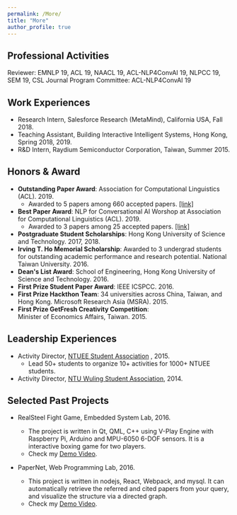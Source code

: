 ```yaml
---
permalink: /More/
title: "More"
author_profile: true
---
```


## Professional Activities
Reviewer: EMNLP 19, ACL 19, NAACL 19, ACL-NLP4ConvAI 19, NLPCC 19, SEM 19, CSL Journal
Program Committee: ACL-NLP4ConvAI 19

## Work Experiences 
* Research Intern, Salesforce Research (MetaMind), California USA, Fall 2018.
* Teaching Assistant, Building Interactive Intelligent Systems, Hong Kong, Spring 2018, 2019.
* R&D Intern, Raydium Semiconductor Corporation, Taiwan, Summer 2015.

## Honors & Award
* **Outstanding Paper Award**:
Association for Computational Linguistics (ACL). 2019.
	* Awarded to 5 papers among 660 accepted papers. [[link]](http://www.acl2019.org/EN/winners-of-acl-2019-best-paper-awards.xhtml)
* **Best Paper Award**:
NLP for Conversational AI Worshop at Association for Computational Linguistics (ACL). 2019.
	* Awarded to 3 papers among 25 accepted papers. [[link]](https://sites.google.com/view/nlp4convai/accepted-papers?authuser=0)
* **Postgraduate Student Scholarships**:
Hong Kong University of Science and Technology. 2017, 2018.
* **Irving T. Ho Memorial Scholarship**: 
Awarded to 3 undergrad students for outstanding academic performance and research potential. 
National Taiwan University. 2016.
* **Dean's List Award**: 
School of Engineering, Hong Kong University of Science and Technology. 2016.
* **First Prize Student Paper Award**: 
IEEE ICSPCC. 2016.
* **First Prize Hackthon Team**: 
34 universities across China, Taiwan, and Hong Kong. Microsoft Research Asia (MSRA). 2015.
* **First Prize GetFresh Creativity Competition**:  
Minister of Economics Affairs, Taiwan. 2015.


## Leadership Experiences
* Activity Director, [NTUEE Student Association](https://www.facebook.com/ntuee.org/) , 2015.
    * Lead 50+ students to organize 10+ activities for 1000+ NTUEE students.
* Activity Director, [NTU Wuling Student Association](https://www.facebook.com/ntuwuling/), 2014. 


## Selected Past Projects
* RealSteel Fight Game, Embedded System Lab, 2016. 
    * The project is written in Qt, QML, C++ using V-Play Engine with Raspberry Pi, Arduino and MPU-6050 6-DOF sensors. It is a interactive boxing game for two players.
    * Check my [Demo Video](https://www.youtube.com/watch?v=jziXI6g9NkU&feature=youtu.be).

* PaperNet, Web Programming Lab, 2016. 
    * This project is written in nodejs, React, Webpack, and mysql. It can automatically retrieve the referred and cited papers from your query, and visualize the structure via a directed graph.
    * Check my [Demo Video](https://www.youtube.com/watch?v=Q-Kp7wJ6xl8&t=33s).

<!-- ## Others
Reviewer: CSL -->

